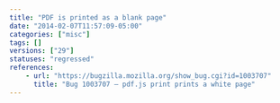 ```yaml
---
title: "PDF is printed as a blank page"
date: "2014-02-07T11:57:09-05:00"
categories: ["misc"]
tags: []
versions: ["29"]
statuses: "regressed"
references:
    - url: "https://bugzilla.mozilla.org/show_bug.cgi?id=1003707"
      title: "Bug 1003707 – pdf.js print prints a white page"
---
```

